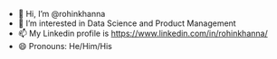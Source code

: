 - 👋 Hi, I’m @rohinkhanna
- 👀 I’m interested in Data Science and Product Management
- 📫 My Linkedin profile is https://www.linkedin.com/in/rohinkhanna/
- 😄 Pronouns: He/Him/His


<!---
rohinkhanna/rohinkhanna is a ✨ special ✨ repository because its `README.md` (this file) appears on your GitHub profile.
You can click the Preview link to take a look at your changes.
--->
